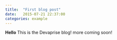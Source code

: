 ```yaml
---
title:  "First blog post"
date:   2015-07-21 22:37:00
categories: example
---
```


**Hello**
This is the Devaprise blog! more coming soon!
